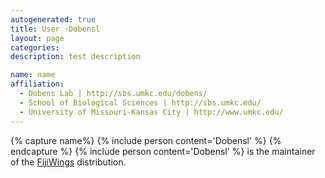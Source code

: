 ```yaml
---
autogenerated: true
title: User ›Dobensl
layout: page
categories: 
description: test description

name: name 
affiliation:
  - Dobens Lab | http://sbs.umkc.edu/dobens/
  - School of Biological Sciences | http://sbs.umkc.edu/
  - University of Missouri-Kansas City | http://www.umkc.edu/
---
```


{% capture name%}
{% include person content='Dobensl' %}
{% endcapture %}
{% include person content='Dobensl' %} is the maintainer of the [FijiWings](/plugins/fijiwings) distribution.
